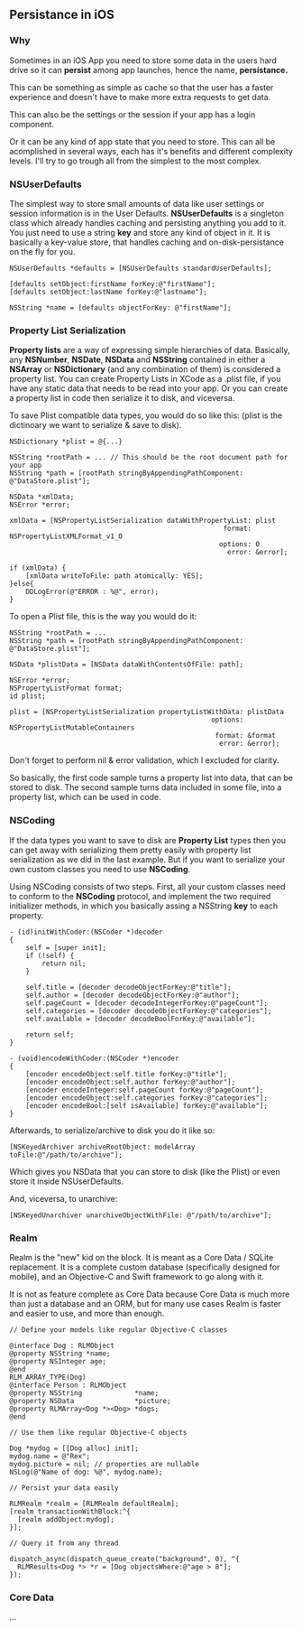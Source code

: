 ## Persistance in iOS

### Why 

Sometimes in an iOS App you need to store some data in the users hard drive so it can **persist** among app launches, hence the name, **persistance.**

This can be something as simple as cache so that the user has a faster experience and doesn't have to make more extra requests to get data.

This can also be the settings or the session if your app has a login component.

Or it can be any kind of app state that you need to store. This can all be acomplished in several ways, each has it's benefits and different complexity levels. I'll try to go trough all from the simplest to the most complex.

### NSUserDefaults

The simplest way to store small amounts of data like user settings or session information is in the User Defaults. **NSUserDefaults** is a singleton class which already handles caching and persisting anything you add to it. You just need to use a string **key** and store any kind of object in it. It is basically a key-value store, that handles caching and on-disk-persistance on the fly for you.

	NSUserDefaults *defaults = [NSUserDefaults standardUserDefaults];
     
    [defaults setObject:firstName forKey:@"firstName"];
    [defaults setObject:lastName forKey:@"lastname"];
    
    NSString *name = [defaults objectForKey: @"firstName"];

### Property List Serialization

**Property lists** are a way of expressing simple hierarchies of data. Basically, any **NSNumber**, **NSDate**, **NSData** and **NSString** contained in either a **NSArray** or **NSDictionary** (and any combination of them) is considered a property list. You can create Property Lists in XCode as a .plist file, if you have any static data that needs to be read into your app. Or you can create a property list in code then serialize it to disk, and viceversa.

To save Plist compatible data types, you would do so like this: (plist is the dictinoary we want to serialize & save to disk).

	NSDictionary *plist = @{...}
	
	NSString *rootPath = ... // This should be the root document path for your app
    NSString *path = [rootPath stringByAppendingPathComponent: @"DataStore.plist"];
    
    NSData *xmlData;
    NSError *error;
    
    xmlData = [NSPropertyListSerialization dataWithPropertyList: plist
                                                         format: NSPropertyListXMLFormat_v1_0
                                                        options: 0
                                                          error: &error];
    
    if (xmlData) {
        [xmlData writeToFile: path atomically: YES];
    }else{
        DDLogError(@"ERROR : %@", error);
    }
	
To open a Plist file, this is the way you would do it:

	NSString *rootPath = ...
    NSString *path = [rootPath stringByAppendingPathComponent: @"DataStore.plist"];
    
    NSData *plistData = [NSData dataWithContentsOfFile: path];
    
    NSError *error;
    NSPropertyListFormat format;
    id plist;
    
    plist = [NSPropertyListSerialization propertyListWithData: plistData
                                                      options: NSPropertyListMutableContainers
                                                       format: &format
                                                        error: &error];
    
Don't forget to perform nil & error validation, which I excluded for clarity.

So basically, the first code sample turns a property list into data, that can be stored to disk. The second sample turns data included in some file, into a property list, which can be used in code.
	

### NSCoding

If the data types you want to save to disk are **Property List** types then you can get away with serializing them pretty easily with property list serialization as we did in the last example. But if you want to serialize your own custom classes you need to use **NSCoding**. 

Using NSCoding consists of two steps. First, all your custom classes need to conform to the **NSCoding** protocol, and implement the two required initializer methods, in which you basically assing a NSString **key** to each property.

	- (id)initWithCoder:(NSCoder *)decoder 
	{
	    self = [super init];
	    if (!self) {
	        return nil;
	    }
	
	    self.title = [decoder decodeObjectForKey:@"title"];
	    self.author = [decoder decodeObjectForKey:@"author"];
	    self.pageCount = [decoder decodeIntegerForKey:@"pageCount"];
	    self.categories = [decoder decodeObjectForKey:@"categories"];
	    self.available = [decoder decodeBoolForKey:@"available"];
	
	    return self;
	}
	
	- (void)encodeWithCoder:(NSCoder *)encoder 
	{
	    [encoder encodeObject:self.title forKey:@"title"];
	    [encoder encodeObject:self.author forKey:@"author"];
	    [encoder encodeInteger:self.pageCount forKey:@"pageCount"];
	    [encoder encodeObject:self.categories forKey:@"categories"];
	    [encoder encodeBool:[self isAvailable] forKey:@"available"];
	}

Afterwards, to serialize/archive to disk you do it like so:

	[NSKeyedArchiver archiveRootObject: modelArray toFile:@"/path/to/archive"];
	
Which gives you NSData that you can store to disk (like the Plist) or even store it inside NSUserDefaults.

And, viceversa, to unarchive:

	[NSKeyedUnarchiver unarchiveObjectWithFile: @"/path/to/archive"];

### Realm

Realm is the "new" kid on the block. It is meant as a Core Data / SQLite replacement. It is a complete custom database (specifically designed for mobile), and an Objective-C and Swift framework to go along with it. 

It is not as feature complete as Core Data because Core Data is much more than just a database and an ORM, but for many use cases Realm is faster and easier to use, and more than enough.

	// Define your models like regular Objective-C classes
	
	@interface Dog : RLMObject
	@property NSString *name;
	@property NSInteger age;
	@end
	RLM_ARRAY_TYPE(Dog)
	@interface Person : RLMObject
	@property NSString             *name;
	@property NSData               *picture;
	@property RLMArray<Dog *><Dog> *dogs;
	@end
	
	// Use them like regular Objective-C objects
	
	Dog *mydog = [[Dog alloc] init];
	mydog.name = @"Rex";
	mydog.picture = nil; // properties are nullable
	NSLog(@"Name of dog: %@", mydog.name);
	
	// Persist your data easily
	
	RLMRealm *realm = [RLMRealm defaultRealm];
	[realm transactionWithBlock:^{
	  [realm addObject:mydog];
	}];
	
	// Query it from any thread
	
	dispatch_async(dispatch_queue_create("background", 0), ^{
	  RLMResults<Dog *> *r = [Dog objectsWhere:@"age > 8"];
	});

### Core Data

...